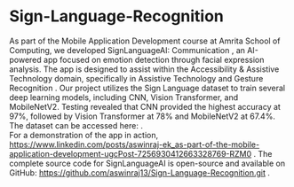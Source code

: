 # Sign-Language-Recognition


As part of the Mobile Application Development course at Amrita School of Computing, we developed SignLanguageAI: Communication , an AI-powered app focused on emotion detection through facial expression analysis. The app is designed to assist within the Accessibility & Assistive Technology domain, specifically in Assistive Technology  and Gesture Recognition .
Our project utilizes the Sign Language dataset to train several deep learning models, including CNN, Vision Transformer, and MobileNetV2. Testing revealed that CNN provided the highest accuracy at 97%, followed by Vision Transformer at 78% and MobileNetV2 at 67.4%. The dataset can be accessed here: .	
For a demonstration of the app in action, https://www.linkedin.com/posts/aswinraj-ek_as-part-of-the-mobile-application-development-ugcPost-7256930412663328769-RZM0 .
The complete source code for SignLanguageAI is open-source and available on GitHub: https://github.com/aswinraj13/Sign-Language-Recognition.git .
